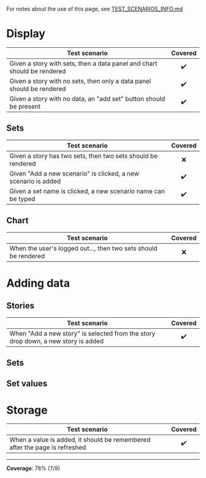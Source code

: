 For notes about the use of this page, see [TEST_SCENARIOS_INFO.md](./TEST_SCENARIOS_INFO.md)

# Display
|Test scenario|Covered|
|---          |   :---:  |
|Given a story with sets, then a data panel and chart should be rendered|:heavy_check_mark:|
|Given a story with no sets, then only a data panel should be rendered|:heavy_check_mark:|
|Given a story with no data, an "add set" button should be present|:heavy_check_mark:|

## Sets
|Test scenario|Covered|
|---          |   :---:  |
|Given a story has two sets, then two sets should be rendered|:x:|
|Given "Add a new scenario" is clicked, a new scenario is added|:heavy_check_mark:|
|Given a set name is clicked, a new scenario name can be typed|:heavy_check_mark:|

## Chart
|Test scenario|Covered|
|---          |   :---:  |
|When the user's logged out..., then two sets should be rendered|:x:|

# Adding data

## Stories
|Test scenario|Covered|
|---          |   :---:  |
|When "Add a new story" is selected from the story drop down, a new story is added|:heavy_check_mark:|

## Sets

## Set values

# Storage
|Test scenario|Covered|
|---          |   :---:  |
|When a value is added, it should be remembered after the page is refreshed|:heavy_check_mark:|

---

**Coverage**: 78% (7/9)
